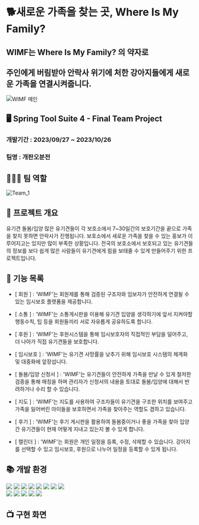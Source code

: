 # 🐕새로운 가족을 찾는 곳,  Where Is My Family?

WIMF는 Where Is My Family? 의 약자로<br/><br/> 주인에게 버림받아 안락사 위기에 처한 강아지들에게 새로운 가족을 연결시켜줍니다.
-
![WIMF 메인](https://github.com/2305PublicDataWebApp/WIMF/assets/134577399/4d4561f4-f36c-4177-a3cf-fd2f17f30175)

## 🖥  Spring Tool Suite 4 - Final Team Project

### 개발기간 : 2023/09/27 ~ 2023/10/26

### 팀명 : 개판오분전

## 👨‍👦‍👦 팀 역할 
![Team_1](https://github.com/2305PublicDataWebApp/WIMF/assets/134577399/73df8905-366c-4ab1-abf8-d413c713774d)
  
## 📝 프로젝트 개요


유기견 돌봄/입양
많은 유기견들이 각 보호소에서 7~30일간의 보호기간을 끝으로 가족을 찾지 못하면 안락사가 진행됩니다.
보호소에서 새로운 가족을 찾을 수 있는 홍보가 이루어지고는 있지만 많이 부족한 상황입니다.
전국의 보호소에서 보호되고 있는 유기견들의 정보를 보다 쉽게 많은 사람들이 유기견에게 힘을 보태줄 수 있게 만들어주기 위한 프로젝트입니다.

## 🧾  기능 목록

- [ 회원 ] : 'WIMF'는 회원제를 통해 검증된 구조자와 임보자가 안전하게 연결될 수 있는 임시보호 플랫폼을 제공합니다.
 
- [ 소통 ] : 'WIMF'는 소통게시판을 이용해 유기견 입양을 생각하기에 앞서 지켜야할 행동수칙, 팁 등을 회원들끼리 서로 자유롭게 공유하도록 합니다.
  
- [ 후원 ] : 'WIMF'는 후원시스템을 통해 임시보호자의 직접적인 부담을 덜어주고, 더 나아가 직접 유기견들을 보호합니다.
  
- [ 임시보호 ] : 'WIMF'는 유기견 사망률을 낮추기 위해 임시보호 시스템의 체계화 및 대중화에 앞장섭니다.
  
- [ 돌봄/입양 신청서 ] : 'WIMF'는 유기견들이 안전하게 가족을 만날 수 있게 철저한 검증을 통해 매칭을 하며 관리자가 신청서의 내용을 토대로 돌봄/입양에 대해서 반려하거나 수리 할 수 있습니다.
  
- [ 지도 ] : 'WIMF'는 지도를 사용하여 구조자들이 유기견을 구조한 위치를 보여주고 가족을 잃어버린 아이들을 보호하면서 가족을 찾아주는 역할도 겸하고 있습니다.

- [ 후기 ] : 'WIMF'는 후기 게시판을 활용하여 돌봄중이거나 좋을 가족을 찾아 입양간 유기견들이 현재 어떻게 지내고 있는지 볼 수 있게 합니다.

- [ 캘린더 ] : 'WIMF'는 회원은 개인 일정을 등록, 수정, 삭제할 수 있습니다. 강아지를 선택할 수 있고 임시보호, 후원으로 나누어 일정을 등록할 수 있게 됩니다.

## 📚 개발 환경
<div>
 <img src="https://img.shields.io/badge/java-007396?style=for-the-badge&logo=java&logoColor=white">
 <img src="https://img.shields.io/badge/html5-E34F26?style=for-the-badge&logo=html5&logoColor=white"> 
 <img src="https://img.shields.io/badge/css-1572B6?style=for-the-badge&logo=css3&logoColor=white"> 
 <img src="https://img.shields.io/badge/javascript-F7DF1E?style=for-the-badge&logo=javascript&logoColor=black">
 <img src="https://img.shields.io/badge/ajax-007396?style=for-the-badge&logo=ajax&logoColor=white">
 <img src="https://img.shields.io/badge/jquery-0769AD?style=for-the-badge&logo=jquery&logoColor=white">
 <img src="https://img.shields.io/badge/oracle-F80000?style=for-the-badge&logo=oracle&logoColor=white">
 <img src="https://img.shields.io/badge/spring-6DB33F?style=for-the-badge&logo=spring&logoColor=white"><br/>
 <img src="https://img.shields.io/badge/Spring Boot-6DB33F?style=for-the-badge&logo=Spring Boot&logoColor=yellow">
 <img src="https://img.shields.io/badge/bootstrap-7952B3?style=for-the-badge&logo=bootstrap&logoColor=white">
 <img src="https://img.shields.io/badge/apache tomcat-F8DC75?style=for-the-badge&logo=apachetomcat&logoColor=white">
 <img src="https://img.shields.io/badge/slack-4A154B?style=for-the-badge&logo=slack&logoColor="purple">
 <img src="https://img.shields.io/badge/github-181717?style=for-the-badge&logo=github&logoColor=white">
</div>

## 📺 구현 화면
